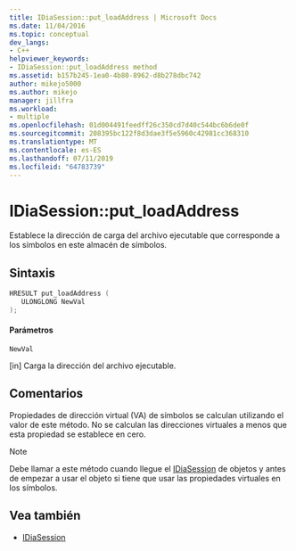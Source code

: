 ```yaml
---
title: IDiaSession::put_loadAddress | Microsoft Docs
ms.date: 11/04/2016
ms.topic: conceptual
dev_langs:
- C++
helpviewer_keywords:
- IDiaSession::put_loadAddress method
ms.assetid: b157b245-1ea0-4b80-8962-d8b278dbc742
author: mikejo5000
ms.author: mikejo
manager: jillfra
ms.workload:
- multiple
ms.openlocfilehash: 01d004491feedff26c350cd7d40c544bc6b6de0f
ms.sourcegitcommit: 208395bc122f8d3dae3f5e5960c42981cc368310
ms.translationtype: MT
ms.contentlocale: es-ES
ms.lasthandoff: 07/11/2019
ms.locfileid: "64783739"
---
```

# <a name="idiasessionputloadaddress"></a>IDiaSession::put_loadAddress
Establece la dirección de carga del archivo ejecutable que corresponde a los símbolos en este almacén de símbolos.

## <a name="syntax"></a>Sintaxis

```C++
HRESULT put_loadAddress ( 
   ULONGLONG NewVal
);
```

#### <a name="parameters"></a>Parámetros
 `NewVal`

[in] Carga la dirección del archivo ejecutable.

## <a name="remarks"></a>Comentarios
 Propiedades de dirección virtual (VA) de símbolos se calculan utilizando el valor de este método. No se calculan las direcciones virtuales a menos que esta propiedad se establece en cero.

> [!NOTE]
> Debe llamar a este método cuando llegue el [IDiaSession](../../debugger/debug-interface-access/idiasession.md) de objetos y antes de empezar a usar el objeto si tiene que usar las propiedades virtuales en los símbolos.

## <a name="see-also"></a>Vea también
- [IDiaSession](../../debugger/debug-interface-access/idiasession.md)